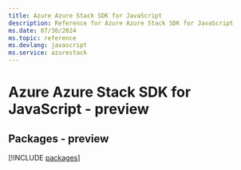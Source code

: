```yaml
---
title: Azure Azure Stack SDK for JavaScript
description: Reference for Azure Azure Stack SDK for JavaScript
ms.date: 07/30/2024
ms.topic: reference
ms.devlang: javascript
ms.service: azurestack
---
```

# Azure Azure Stack SDK for JavaScript - preview
## Packages - preview
[!INCLUDE [packages](azure-stack-index.md)]